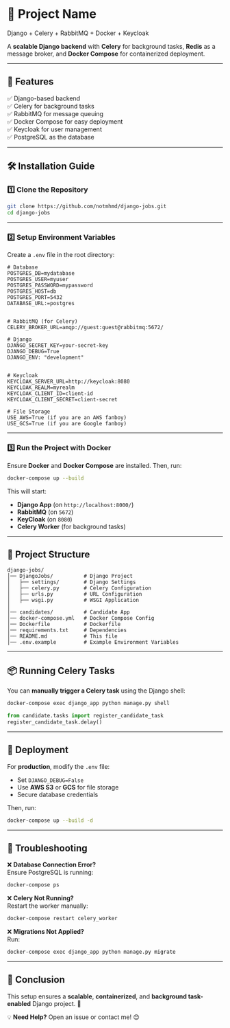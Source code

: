 # 📌 Project Name
Django + Celery + RabbitMQ + Docker + Keycloak

A **scalable Django backend** with **Celery** for background tasks, **Redis** as a message broker, and **Docker Compose** for containerized deployment.

---

## 📖 Features
✅ Django-based backend  
✅ Celery for background tasks  
✅ RabbitMQ for message queuing  
✅ Docker Compose for easy deployment  
✅ Keycloak for user management  
✅ PostgreSQL as the database  

---

## 🛠 Installation Guide

### 1️⃣ Clone the Repository
```bash
git clone https://github.com/notmhmd/django-jobs.git
cd django-jobs
```

---

### 2️⃣ Setup Environment Variables
Create a `.env` file in the root directory:

```env
# Database
POSTGRES_DB=mydatabase
POSTGRES_USER=myuser
POSTGRES_PASSWORD=mypassword
POSTGRES_HOST=db
POSTGRES_PORT=5432
DATABASE_URL:=postgres


# RabbitMQ (for Celery)
CELERY_BROKER_URL=amqp://guest:guest@rabbitmq:5672/

# Django
DJANGO_SECRET_KEY=your-secret-key
DJANGO_DEBUG=True
DJANGO_ENV: "development"


# Keycloak
KEYCLOAK_SERVER_URL=http://keycloak:8080
KEYCLOAK_REALM=myrealm
KEYCLOAK_CLIENT_ID=client-id
KEYCLOAK_CLIENT_SECRET=client-secret

# File Storage
USE_AWS=True (if you are an AWS fanboy)
USE_GCS=True (if you are Google fanboy)
```

---

### 3️⃣ Run the Project with Docker
Ensure **Docker** and **Docker Compose** are installed. Then, run:

```bash
docker-compose up --build
```

This will start:
- **Django App** (on `http://localhost:8000/`)
- **RabbitMQ** (on `5672`)
- **KeyCloak** (on `8080`)
- **Celery Worker** (for background tasks)

---

## 📂 Project Structure
```
django-jobs/
│── DjangoJobs/          # Django Project
│   ├── settings/        # Django Settings
│   ├── celery.py        # Celery Configuration
│   ├── urls.py          # URL Configuration
│   ├── wsgi.py          # WSGI Application
│
│── candidates/          # Candidate App
│── docker-compose.yml   # Docker Compose Config
│── Dockerfile           # Dockerfile
│── requirements.txt     # Dependencies
│── README.md            # This file
│── .env.example         # Example Environment Variables
```

---

## 📦 Running Celery Tasks
You can **manually trigger a Celery task** using the Django shell:

```bash
docker-compose exec django_app python manage.py shell
```
```python
from candidate.tasks import register_candidate_task
register_candidate_task.delay()
```

---

## 🚀 Deployment
For **production**, modify the `.env` file:
- Set `DJANGO_DEBUG=False`
- Use **AWS S3** or **GCS** for file storage
- Secure database credentials

Then, run:

```bash
docker-compose up --build -d
```

---

## 🐛 Troubleshooting
❌ **Database Connection Error?**  
Ensure PostgreSQL is running:  
```bash
docker-compose ps
```

❌ **Celery Not Running?**  
Restart the worker manually:
```bash
docker-compose restart celery_worker
```

❌ **Migrations Not Applied?**  
Run:
```bash
docker-compose exec django_app python manage.py migrate
```

---

## 🎯 Conclusion
This setup ensures a **scalable**, **containerized**, and **background task-enabled** Django project. 🚀

💡 **Need Help?** Open an issue or contact me! 😊

